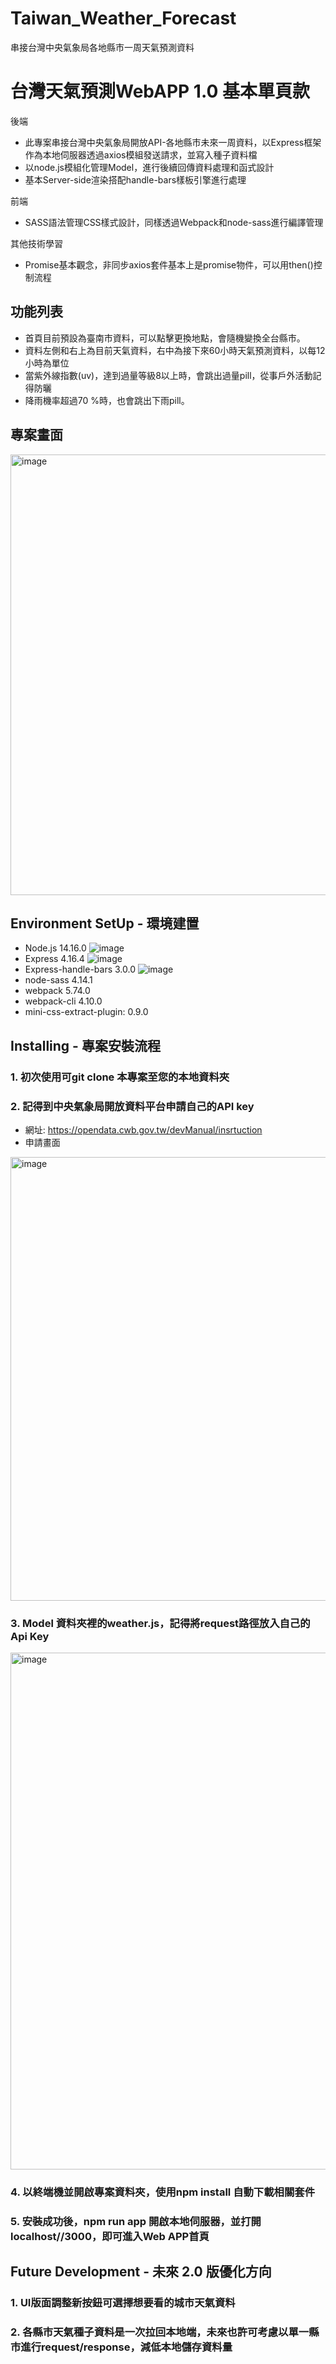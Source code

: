 # Taiwan_Weather_Forecast
串接台灣中央氣象局各地縣市一周天氣預測資料
# 台灣天氣預測WebAPP 1.0 基本單頁款

後端
* 此專案串接台灣中央氣象局開放API-各地縣市未來一周資料，以Express框架作為本地伺服器透過axios模組發送請求，並寫入種子資料檔  
* 以node.js模組化管理Model，進行後續回傳資料處理和函式設計  
* 基本Server-side渲染搭配handle-bars樣板引擎進行處理  

前端
* SASS語法管理CSS樣式設計，同樣透過Webpack和node-sass進行編譯管理

其他技術學習  
* Promise基本觀念，非同步axios套件基本上是promise物件，可以用then()控制流程


## 功能列表
* 首頁目前預設為臺南市資料，可以點擊更換地點，會隨機變換全台縣市。
* 資料左側和右上為目前天氣資料，右中為接下來60小時天氣預測資料，以每12小時為單位
* 當紫外線指數(uv)，達到過量等級8以上時，會跳出過量pill，從事戶外活動記得防曬 
* 降雨機率超過70 %時，也會跳出下雨pill。


## 專案畫面
<img width="705" alt="image" src="https://user-images.githubusercontent.com/71853581/193443358-493cf50e-7042-44de-8192-efb2d67608dd.png">

## Environment SetUp - 環境建置
* Node.js 14.16.0 ![image](https://camo.githubusercontent.com/b52d5b6da473bbff9ae4e68d34ff4ca91162732372c48dd541aa40eeeb97ecef/68747470733a2f2f696d672e736869656c64732e696f2f62616467652f4e6f64652e6a732d7631342e31362e302d626c7565)
* Express  4.16.4 ![image](https://camo.githubusercontent.com/3bd6a6dae2d65f93243cd289cd76704a303a4a1fb7b9c89912491393eaa9c01a/68747470733a2f2f696d672e736869656c64732e696f2f62616467652f457870726573732d76342e31362e342d626c7565) 
* Express-handle-bars 3.0.0 ![image](https://camo.githubusercontent.com/db9711476e732447317d50897988d14d4553c0782b6aa11c27e799e483068048/68747470733a2f2f696d672e736869656c64732e696f2f62616467652f457870726573732048616e646c65626172732d76332e302e302d626c7565)
* node-sass 4.14.1
* webpack 5.74.0    
* webpack-cli 4.10.0  
* mini-css-extract-plugin: 0.9.0
## Installing - 專案安裝流程
### 1. 初次使用可git clone 本專案至您的本地資料夾
### 2. 記得到中央氣象局開放資料平台申請自己的API key
* 網址: https://opendata.cwb.gov.tw/devManual/insrtuction
* 申請畫面
<img width="710" alt="image" src="https://user-images.githubusercontent.com/71853581/193443743-5f89a626-388e-4698-a996-2c8f01be5c89.png">  

### 3. Model 資料夾裡的weather.js，記得將request路徑放入自己的Api Key    
<img width="827" alt="image" src="https://user-images.githubusercontent.com/71853581/193443815-4c32db24-e9ad-4d36-bae0-b34edd078970.png">  

### 4. 以終端機並開啟專案資料夾，使用npm install 自動下載相關套件  
### 5. 安裝成功後，npm run app 開啟本地伺服器，並打開localhost//3000，即可進入Web APP首頁  


## Future Development - 未來 2.0 版優化方向 
### 1. UI版面調整新按鈕可選擇想要看的城市天氣資料  
### 2. 各縣市天氣種子資料是一次拉回本地端，未來也許可考慮以單一縣市進行request/response，減低本地儲存資料量


